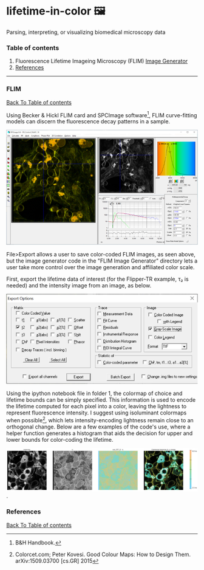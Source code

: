 # lifetime-in-color :framed_picture:
Parsing, interpreting, or visualizing biomedical microscopy data

### Table of contents
1. Fluorescence Lifetime Imageing Microscopy (FLIM) [Image Generator](#flim)
2. [References](#references)

---

### FLIM
[Back To Table of contents](#table-of-contents)

Using Becker & Hickl FLIM card and SPCImage software[^1], FLIM curve-fitting models can discern the fluorescence decay patterns in a sample.

![Screenshot of B&H SPCImage Analysis Window](https://github.com/Jack-CC33/lifetime-in-color/blob/main/1.%20FLIM%20Image%20Generator/SPCImage_Screenshot.png)

File>Export allows a user to save color-coded FLIM images, as seen above, but the image generator code in the "FLIM Image Generator" directory lets a user take more control over the image generation and affiliated color scale.

First, export the lifetime data of interest (for the Flipper-TR example, τ₂ is needed) and the intensity image from an image, as below.

![Screenshot of B&H SPCImage Export Window](https://github.com/Jack-CC33/lifetime-in-color/blob/main/1.%20FLIM%20Image%20Generator/SPCImage_Export_Screenshot.png)

Using the ipython notebook file in folder 1, the colormap of choice and lifetime bounds can be simply specified.  This information is used to encode the lifetime computed for each pixel into a color, leaving the lightness to represent fluorescence intensity.  I suggest using isoluminant colormaps when possible[^2], which lets intensity-encoding lightness remain close to an orthogonal change.  Below are a few examples of the code's use, where a helper function generates a histogram that aids the decision for upper and lower bounds for color-coding the lifetime.

![Example Use of FLIM Image Generator](https://github.com/Jack-CC33/lifetime-in-color/blob/main/1.%20FLIM%20Image%20Generator/Example_Result.png).

### References
[Back To Table of contents](#table-of-contents)
[^1]: B&H Handbook.
[^2]: Colorcet.com; Peter Kovesi. Good Colour Maps: How to Design Them. arXiv:1509.03700 [cs.GR] 2015
